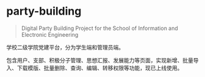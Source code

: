 # party-building

> Digital Party Building Project for the School of Information and Electronic Engineering



学校二级学院党建平台，分为学生端和管理员端。

包含用户、支部、积极分子管理、思想汇报、发展能力等页面，实现新增、批量导入、下载模版、批量删除、查询、编辑、转移权限等功能，现已上线使用。


